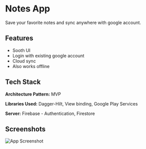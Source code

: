
# Notes App

Save your favorite notes and sync anywhere with google account.


## Features

- Sooth UI
- Login with existing google account
- Cloud sync
- Also works offline 


## Tech Stack

**Architecture Pattern:** MVP

**Libraries Used:** Dagger-Hilt, View binding, Google Play Services

**Server:** Firebase - Authentication, Firestore


## Screenshots

![App Screenshot](https://blogger.googleusercontent.com/img/b/R29vZ2xl/AVvXsEgLlwMjoE4xvT3PAsBLLoO9pMX0lA4bpBpnSxNekBBC6btPHUL_oLInGsgm1DAfOWiKkt0I6muSBiObzSKk1MLvZvHRriXc_4AtuU0sLQytXpDIVGbfSRBGEGk5c4_QO6uzq6t7bksZ5ueZOdLXTHbI2puB_gZxdyFa_XHZoVC5q-o2Qr4CYwF6r7EEvRI/s2540/Note%20taking%20app.png)


